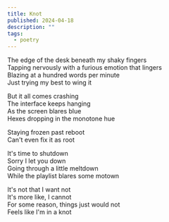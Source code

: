 ```yaml
---
title: Knot
published: 2024-04-18
description: ""
tags:
  - poetry
---
```


The edge of the desk beneath my shaky fingers\
Tapping nervously with a furious emotion that lingers\
Blazing at a hundred words per minute\
Just trying my best to wing it

But it all comes crashing\
The interface keeps hanging\
As the screen blares blue\
Hexes dropping in the monotone hue

Staying frozen past reboot\
Can't even fix it as root

It's time to shutdown\
Sorry I let you down\
Going through a little meltdown\
While the playlist blares some motown

It's not that I want not\
It's more like, I cannot\
For some reason, things just would not\
Feels like I'm in a knot
